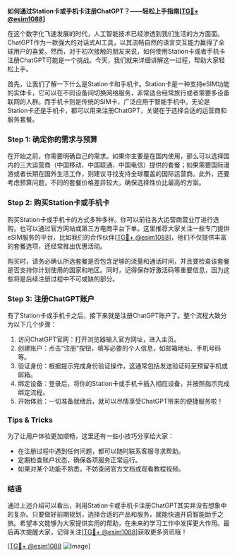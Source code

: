 **如何通过Station卡或手机卡注册ChatGPT？——轻松上手指南[[TG💪+ @esim1088](https://t.me/s/esim1088)]**

在这个数字化飞速发展的时代，人工智能技术已经渗透到我们生活的方方面面。ChatGPT作为一款强大的对话式AI工具，以其流畅自然的语言交互能力赢得了全球用户的喜爱。然而，对于初次接触的朋友来说，如何使用Station卡或者手机卡注册ChatGPT可能是一个挑战。今天，我们就来详细讲解这一过程，帮助大家轻松上手。

首先，让我们了解一下什么是Station卡和手机卡。Station卡是一种支持eSIM功能的实体卡，它可以在不同设备间切换网络服务，非常适合经常旅行或者需要多设备联网的人群。而手机卡则是传统的SIM卡，广泛应用于智能手机中。无论是Station卡还是手机卡，都可以用来注册ChatGPT，关键在于选择合适的运营商和服务套餐。

### **Step 1: 确定你的需求与预算**

在开始之前，你需要明确自己的需求。如果你主要是在国内使用，那么可以选择国内的三大运营商（中国移动、中国联通、中国电信）提供的套餐；如果需要国际漫游或者长期在国外生活工作，则建议寻找支持全球覆盖的国际运营商。此外，还要考虑预算问题，不同的套餐价格差异较大，确保选择性价比最高的方案。

### **Step 2: 购买Station卡或手机卡**

购买Station卡或手机卡的方式多种多样。你可以前往各大运营商营业厅进行选购，也可以通过官方网站或第三方电商平台下单。这里推荐大家关注一些专门提供eSIM服务的平台，比如我们的合作伙伴[[TG💪+ @esim1088](https://t.me/s/esim1088)]，他们不仅提供丰富的套餐选项，还经常推出优惠活动。

购买时，请务必确认所选套餐是否包含足够的流量和通话时间，并且要检查该套餐是否支持你计划使用的国家和地区。同时，记得保存好激活码等重要信息，因为这些将是后续注册过程中不可或缺的部分。

### **Step 3: 注册ChatGPT账户**

有了Station卡或手机卡之后，接下来就是注册ChatGPT账户了。整个流程大致分为以下几个步骤：

1. 访问ChatGPT官网：打开浏览器输入官方网址，进入主页。
2. 创建账户：点击“注册”按钮，填写必要的个人信息，如邮箱地址、手机号码等。
3. 验证身份：根据提示完成身份验证操作，这通常包括发送验证码至预留手机或邮箱。
4. 绑定设备：登录后，将你的Station卡或手机卡插入相应设备，并按照指示完成绑定流程。
5. 开始体验：一切准备就绪后，就可以尽情享受ChatGPT带来的便捷服务啦！

### **Tips & Tricks**

为了让用户体验更加顺畅，这里还有一些小技巧分享给大家：
- 在注册过程中遇到任何问题，都可以随时联系客服寻求帮助。
- 定期检查账户状态，确保各项服务正常运行。
- 如果对某个功能不熟悉，不妨查阅官方文档或观看教程视频。

### **结语**

通过上述介绍可以看出，利用Station卡或手机卡注册ChatGPT其实并没有想象中的复杂。只要做好前期规划，选择合适的产品和服务，就能快速开启智能助手之旅。希望本文能够为大家提供实用的帮助，在未来的学习工作中发挥更大作用。最后再次提醒大家，记得关注[[TG💪+ @esim1088](https://t.me/s/esim1088)]获取更多资讯哦！

[[TG💪+ @esim1088](https://t.me/s/esim1088) ![Image](https://i.postimg.cc/4NQfJmqS/Snipaste-2025-05-13-00-14-12.png)]